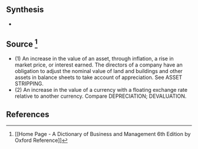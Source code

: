 ## Synthesis
- 
## Source [^1]
- (1) An increase in the value of an asset, through inflation, a rise in market price, or interest earned. The directors of a company have an obligation to adjust the nominal value of land and buildings and other assets in balance sheets to take account of appreciation. See ASSET STRIPPING. 
- (2) An increase in the value of a currency with a floating exchange rate relative to another currency. Compare DEPRECIATION; DEVALUATION.
## References

[^1]: [[Home Page - A Dictionary of Business and Management 6th Edition by Oxford Reference]]